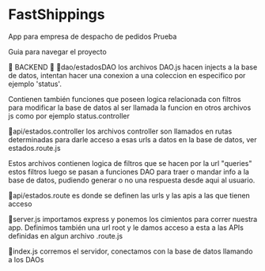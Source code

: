 # FastShippings

App para empresa de despacho de pedidos
Prueba

Guia para navegar el proyecto

🐜 BACKEND 🐜
📌dao/estadosDAO
los archivos DAO.js hacen injects a la base de datos, intentan hacer una conexion a una coleccion en especifico por ejemplo 'status'.

Contienen también funciones que poseen logica relacionada con filtros para modificar la base de datos al ser llamada la funcion en otros archivos js como por ejemplo status.controller

📌api/estados.controller
los archivos controller son llamados en rutas determinadas para darle acceso a esas urls a datos en la base de datos, ver estados.route.js

Estos archivos contienen logica de filtros que se hacen por la url "queries" estos filtros luego se pasan a funciones DAO para traer o mandar info a la base de datos, pudiendo generar o no una respuesta desde aqui al usuario.

📌api/estados.route
es donde se definen las urls y las apis a las que tienen acceso

📌server.js
importamos express y ponemos los cimientos para correr nuestra app. Definimos también una url root y le damos acceso a esta a las APIs definidas en algun archivo .route.js

📌index.js
corremos el servidor, conectamos con la base de datos llamando a los DAOs
